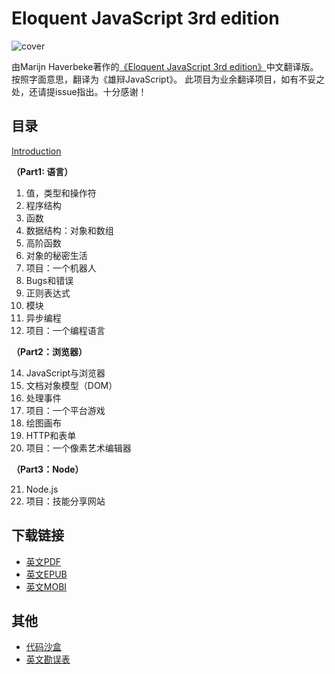 #  Eloquent JavaScript 3rd edition


![cover](http://eloquentjavascript.net/img/cover.jpg)

由Marijn Haverbeke著作的[《Eloquent JavaScript 3rd edition》](http://eloquentjavascript.net/)中文翻译版。
按照字面意思，翻译为《雄辩JavaScript》。
此项目为业余翻译项目，如有不妥之处，还请提issue指出。十分感谢！

## 目录
[Introduction](https://github.com/CoolMusk/Eloquent-JavaScript-3rd-edition-Chinese-translation/blob/master/Introduction.md)

**（Part1: 语言）**

1. 值，类型和操作符
2. 程序结构
3. 函数
4. 数据结构：对象和数组
5. 高阶函数
6. 对象的秘密生活
7. 项目：一个机器人
8. Bugs和错误
9. 正则表达式
10. 模块
11. 异步编程
12. 项目：一个编程语言

**（Part2：浏览器）**

14. JavaScript与浏览器
15. 文档对象模型（DOM）
16. 处理事件
17. 项目：一个平台游戏
18. 绘图画布
19. HTTP和表单
20. 项目：一个像素艺术编辑器

**（Part3：Node）**

21. Node.js
22. 项目：技能分享网站


## 下载链接
- [英文PDF](http://eloquentjavascript.net/Eloquent_JavaScript.pdf)
- [英文EPUB](https://eloquentjavascript.net/Eloquent_JavaScript.epub)
- [英文MOBI](https://eloquentjavascript.net/Eloquent_JavaScript.mobi)

## 其他
- [代码沙盒](http://eloquentjavascript.net/code)
- [英文勘误表](http://eloquentjavascript.net/errata.html)
